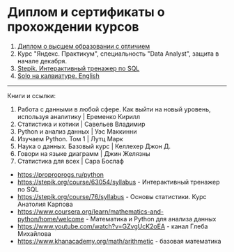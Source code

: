 # Диплом и сертификаты о прохождении курсов
1. [Диплом о высшем образовании с отличием]()
2. Курс "Яндекс. Практикум", специальность "Data Analyst", защита в начале декабря.
3. [Stepik. Интерактивный тренажер по SQL](https://github.com/Yourius/Certificates/blob/main/stepik_certificate_sql.pdf)
4. [Solo на калвиатуре. English](https://github.com/Yourius/Certificates/blob/main/Solo_typing_EN.pdf)


___

Книги и ссылки:

01. Работа с данными в любой сфере. Как выйти на новый уровень, используя аналитику | Еременко Кирилл
02. Статистика и котики | Савельев Владимир
03. Python и анализ данных |  Уэс Маккинни
03. Изучаем Python. Том 1 | Лутц Марк
04. Наука о данных. Базовый курс | Келлехер Джон Д.
05. Говори на языке диаграмм | Джин Желязны
06. Статистика для всех | Сара Бослаф


- https://proproprogs.ru/python
- https://stepik.org/course/63054/syllabus - Интерактивный тренажер по SQL
- https://stepik.org/course/76/syllabus - Основы статистики. Курс Анатолия Карпова
- https://www.coursera.org/learn/mathematics-and-python/home/welcome - Математика и Python для анализа данных
- https://www.youtube.com/watch?v=GZvgUcK2oEA - канал Глеба Михайлова   
- https://www.khanacademy.org/math/arithmetic - базовая математика  
 

